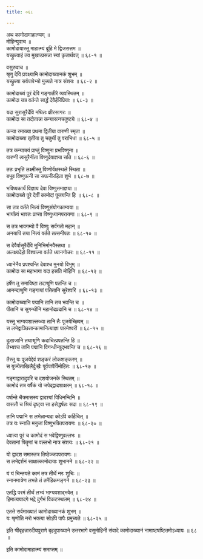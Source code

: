 ```yaml
---
title: ०६८

---
```

अथ कामोदामाहात्म्यम् ॥  
मोहिन्युवाच ॥  
कामोदायास्तु माहात्म्यं ब्रूहि मे द्विजसत्तम ॥  
यच्छ्रुत्वाहं तव मुखात्प्रसन्ना स्यां कृतार्थवत् ॥ ६८-१ ॥  
  
वसुरुवाच ॥  
श्रृणु देवि प्रवक्ष्यामि कामोदाख्यानकं शुभम् ॥  
यच्छ्रुत्वा सर्वपापेभ्यो मुच्यते नात्र संशयः ॥ ६८-२ ॥  
  
कामोदाख्यं पुरं देवि गङ्गातीरे व्यवस्थितम् ॥  
कामोदा यत्र वर्तन्ते सार्द्धं देवैर्हरिप्रियाः ॥ ६८-३ ॥  
  
यदा सुरासुरैर्देवि मथितः क्षीरसागरः ॥  
कामोदा सा तदोत्पन्ना कन्यारत्नचतुष्टये ॥ ६८-४ ॥  
  
कन्या रमाख्या प्रथमा द्वितीया वारुणी स्मृता ॥  
कामोदाख्या तृतीया तु चतुर्थी तु वराभिधा ॥ ६८-५ ॥  
  
तत्र कन्यात्रयं प्राप्तुं विष्णुना प्रभविष्णुना ॥  
वारुणी त्वसुरैर्नीता विष्णुदेवाज्ञया सति ॥ ६८-६ ॥  
  
ततः प्रभृति लक्ष्मीस्तु विष्णोर्वक्षस्थले स्थिता ॥  
बभूव विष्णुपत्नी सा सपत्नीरहिता शुभे ॥ ६८-७ ॥  
  
भविष्यकार्यं विज्ञाय देवा विष्णुसमाज्ञया ॥  
कामोदाख्ये पुरे देवीं कामोदां पूजयन्ति हि ॥ ६८-८ ॥  
  
सा तत्र वर्तते नित्यं विष्णुसंयोगकाम्यया ॥  
भार्यात्वं भावतः प्राप्ता विष्णुध्यानपरायणा ॥ ६८-९ ॥  
  
स तत्र भावगम्यो वै विष्णुः सर्वगतो महान् ॥  
अनयापि तया नित्यं वर्तते तत्समीपतः ॥ ६८-१० ॥  
  
स देवैर्वासुरैर्देवि मुनिभिर्मानवैस्तथा ॥  
अलक्ष्यदेहो विश्वात्मा वर्तते ध्यानगोचरः ॥ ६८-११ ॥  
  
ध्यानेनैव प्रपश्यन्ति देवाश्च मुनयो विभुम् ॥  
कामोदा सा महाभागा यदा हसति मोहिनि ॥ ६८-१२ ॥  
  
हर्षेण तु समाविष्टा तदाश्रूणि पतन्ति च ॥  
आनन्दाश्रूणि गङ्गायां पतितानि सुरेश्वरि ॥ ६८-१३ ॥  
  
कामोदाख्यानि पद्मानि तानि तत्र भवन्ति च ॥  
पीतानि च सुगन्धीनि महामोदप्रदानि च ॥ ६८-१४ ॥  
  
यस्तु भाग्यवशाल्लब्ध्वा तानि तैः पूजयेच्छिवम् ॥  
स लभेद्वाञ्छितान्कामानित्याज्ञा पारमेश्वरी ॥ ६८-१५ ॥  
  
दुःखजानि तथाश्रूणि कदाचित्प्रपतन्ति हि ॥  
तेभ्यश्च तानि पद्मानि विगन्धीन्युद्भवन्ति च ॥ ६८-१६ ॥  
  
तैस्तु यः पूजयेद्देवं शङ्करं लोकशङ्करम् ॥  
स युज्येताखिलैर्दुःखैः पूर्वपापैर्विमोहितः ॥ ६८-१७ ॥  
  
गङ्गाद्वारादुपरि च दशयोजनके स्थितम् ॥  
कामोदं तत्र वर्षैकं यो जपेद्द्वादशाक्षरम् ॥ ६८-१८ ॥  
  
वर्षान्ते चैत्रमासस्य द्वादश्यां विधिनन्दिनि ॥  
वासतौ च श्रियं दृष्ट्वा सा हसेद्धर्षतः सदा ॥ ६८-१९ ॥  
  
तानि पद्मानि स लभेन्नान्यदा कोऽपि कर्हिचित् ॥  
तत्र यः स्नाति मनुजां विष्णुभक्तिपरायणः ॥ ६८-२० ॥  
  
ध्यात्वा पुरं च कामोदं स भवेद्विष्णुवल्लभः ॥  
देवतानां पितॄणां च वल्लभो नात्र संशयः ॥ ६८-२१ ॥  
  
यो द्वादश समास्तत्र तिष्ठेज्जपपरायणः ॥  
स लभेद्दर्शनं साक्षात्कामोदायाः शुभानने ॥ ६८-२२ ॥  
  
यं यं चिन्तयते कामं तत्र तीर्थे नरः शुचिः ॥  
स्नानमात्रेण लभते तं तमैहिकमङ्गने ॥ ६८-२३ ॥  
  
एतद्धि परमं तीर्थं लभ्यं भाग्यवशाद्भवेत् ॥  
हिमात्ययादगे भद्रे दुर्गभं विकटस्थलम् ॥ ६८-२४ ॥  
  
एतत्ते सर्वमाख्यातं कामोदाख्यानकं शुभम् ॥  
यः श्रृणोति नरो भक्त्या सोऽपि पापैः प्रमुच्यते ॥ ६८-२५ ॥  
  
इति श्रीबृहन्नारदीयपुराणे बृहदुपाख्याने उत्तरभागे वसुमोहिनी संवादे कामोदाख्यानं नामाष्टषष्टितमोऽध्यायः ॥ ६८ ॥  
  
इति कामोदामाहात्म्यं समाप्तम् ॥